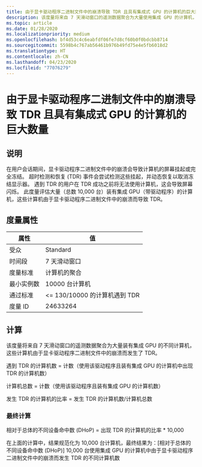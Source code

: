 ```yaml
---
title: 由于显卡驱动程序二进制文件中的崩溃导致 TDR 且具有集成式 GPU 的计算机的巨大数量
description: 该度量将来自 7 天滑动窗口的遥测数据聚合为大量使用集成 GPU 的计算机，这些计算机由于显卡驱动程序崩溃而发生了 TDR。
ms.topic: article
ms.date: 01/28/2020
ms.localizationpriority: medium
ms.openlocfilehash: bf4d53c4c6eabfdf06fe7d8cf60b0f0bdcbb8714
ms.sourcegitcommit: 5598b4c767ab56461b976b49fd75e4e5fb6018d2
ms.translationtype: HT
ms.contentlocale: zh-CN
ms.lasthandoff: 04/23/2020
ms.locfileid: "77076279"
---
```

# <a name="myriad-of-machines-with-integrated-gpu-that-had-a-tdr-caused-by-a-crash-in-the-graphics-driver-binary"></a>由于显卡驱动程序二进制文件中的崩溃导致 TDR 且具有集成式 GPU 的计算机的巨大数量

## <a name="description"></a>说明

在用户会话期间，显卡驱动程序二进制文件中的崩溃会导致计算机的屏幕挂起或完全冻结。 超时检测和恢复 (TDR) 事件会尝试检测这些挂起，并动态恢复以取消冻结显示器。 遇到 TDR 的用户在 TDR 成功之前将无法使用计算机，这会导致屏幕闪烁。 此度量评估大量（总数 10,000 台）装有集成 GPU（带驱动程序）的计算机，这些计算机由于显卡驱动程序二进制文件中的崩溃而导致 TDR。


## <a name="measure-attributes"></a>度量属性

|属性|值|
|----|----|
|受众 |Standard|
|时间段 |7 天滑动窗口|
|度量标准 |计算机的聚合|
|最小实例数 |10000 台计算机|
|通过标准 |<= 130/10000 的计算机遇到 TDR|
|度量 ID |24633264|

## <a name="calculation"></a>计算

该度量将来自 7 天滑动窗口的遥测数据聚合为大量装有集成 GPU 的不同计算机，这些计算机由于显卡驱动程序二进制文件中的崩溃而发生了 TDR。 

遇到 TDR 的计算机数 = 计数（使用该驱动程序且装有集成 GPU 的计算机中出现 TDR 的计算机数） 

计算机总数 = 计数（使用该驱动程序且装有集成 GPU 的计算机数） 

发生 TDR 的计算机的比率 = 发生 TDR 的计算机数/计算机总数 

### <a name="final-calculation"></a>最终计算

相对于总体的不同设备命中数 (DHoP) = 出现 TDR 的计算机的比率 * 10,000

在上面的计算中，结果规范化为 10,000 台计算机，最终结果为：[相对于总体的不同设备命中数 (DHoP)] 10,000 台使用集成 GPU 的计算机中由于显卡驱动程序二进制文件中的崩溃而发生 TDR 的不同计算机数
